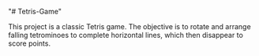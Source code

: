 "# Tetris-Game" 

This project is a classic Tetris game. The objective is to rotate and arrange falling tetrominoes to complete horizontal lines, which then disappear to score points.

